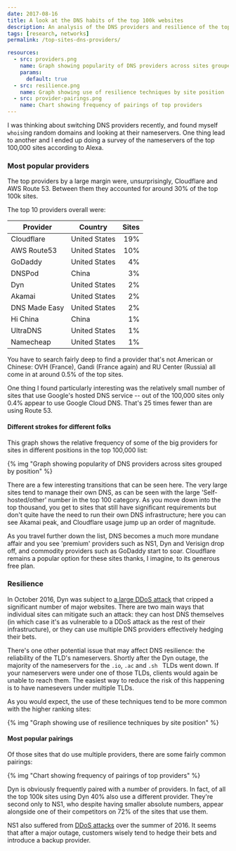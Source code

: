 ```yaml
---
date: 2017-08-16
title: A look at the DNS habits of the top 100k websites
description: An analysis of the DNS providers and resilience of the top 100,000 websites.
tags: [research, networks]
permalink: /top-sites-dns-providers/

resources:
  - src: providers.png
    name: Graph showing popularity of DNS providers across sites grouped by position
    params:
      default: true
  - src: resilience.png
    name: Graph showing use of resilience techniques by site position
  - src: provider-pairings.png
    name: Chart showing frequency of pairings of top providers
---
```


I was thinking about switching DNS providers recently, and found myself
`whois`ing random domains and looking at their nameservers. One thing lead
to another and I ended up doing a survey of the nameservers of the top
100,000 sites according to Alexa.

### Most popular providers

The top providers by a large margin were, unsurprisingly, Cloudflare and AWS
Route 53. Between them they accounted for around 30% of the top 100k sites.

<!--more--> 

The top 10 providers overall were:

| Provider        | Country       | Sites |
| --------------- |---------------|------:|
| Cloudflare      | United States | 19%   |
| AWS Route53     | United States | 10%   |
| GoDaddy         | United States | 4%    |
| DNSPod          | China         | 3%    |
| Dyn             | United States | 2%    |
| Akamai          | United States | 2%    |
| DNS Made Easy   | United States | 2%    |
| Hi China        | China         | 1%    |
| UltraDNS        | United States | 1%    |
| Namecheap       | United States | 1%    |

You have to search fairly deep to find a provider that's not American or
Chinese: OVH (France), Gandi (France again) and RU Center (Russia) all come
in at around 0.5% of the top sites.

One thing I found particularly interesting was the relatively small number of
sites that use Google's hosted DNS service -- out of the 100,000 sites only
0.4% appear to use Google Cloud DNS. That's 25 times fewer than are using
Route 53.

#### Different strokes for different folks

This graph shows the relative frequency of some of the big providers for
sites in different positions in the top 100,000 list:

{% img "Graph showing popularity of DNS providers across sites grouped by position" %}

There are a few interesting transitions that can be seen here. The very large
sites tend to manage their own DNS, as can be seen with the large
'Self-hosted/other' number in the top 100 category. As you move down into the
top thousand, you get to sites that still have significant requirements but
don't quite have the need to run their own DNS infrastructure; here you can see
Akamai peak, and Cloudflare usage jump up an order of magnitude.

As you travel further down the list, DNS becomes a much more mundane affair
and you see 'premium' providers such as NS1, Dyn and Verisign drop off, and
commodity providers such as GoDaddy start to soar. Cloudflare remains a popular
option for these sites thanks, I imagine, to its generous free plan.

### Resilience

In October 2016, Dyn was subject to
[a large DDoS attack](https://en.wikipedia.org/wiki/2016_Dyn_cyberattack) that
cripped a significant number of major websites. There are two main ways that 
individual sites can mitigate such an attack: they can host DNS themselves (in
which case it's as vulnerable to a DDoS attack as the rest of their
infrastructure), or they can use multiple DNS providers effectively hedging
their bets.

There's one other potential issue that may affect DNS resilience: the
reliability of the TLD's nameservers. Shortly after the Dyn outage, the
majority of the nameservers for the `.io`, `.ac` and `.sh ` TLDs went down.
If your nameservers were under one of those TLDs, clients would again be unable
to reach them. The easiest way to reduce the risk of this happening is to have
namesevers under multiple TLDs.

As you would expect, the use of these techniques tend to be more common with
the higher ranking sites:

{% img "Graph showing use of resilience techniques by site position" %}

#### Most popular pairings

Of those sites that do use multiple providers, there are some fairly common
pairings:

{% img "Chart showing frequency of pairings of top providers" %}

Dyn is obviously frequently paired with a number of providers. In fact, of all
the top 100k sites using Dyn 40% also use a different provider. They're second
only to NS1, who despite having smaller absolute numbers, appear alongside one
of their competitors on 72% of the sites that use them.

NS1 also suffered from [DDoS attacks](https://nsone.statuspage.io/incidents/g9fkrhqr7wnv)
over the summer of 2016. It seems that after a major outage, customers wisely
tend to hedge their bets and introduce a backup provider.
